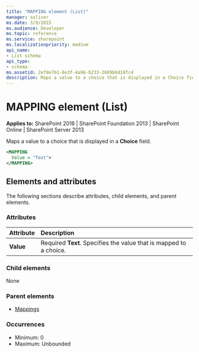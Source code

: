 ```yaml
---
title: "MAPPING element (List)"
manager: soliver
ms.date: 3/9/2015
ms.audience: Developer
ms.topic: reference
ms.service: sharepoint
ms.localizationpriority: medium
api_name:
- List schema
api_type:
- schema
ms.assetid: 2ef8e7b1-8e3f-4a96-b233-2689b6d18fc4
description: Maps a value to a choice that is displayed in a Choice field. 
---
```


# MAPPING element (List)

**Applies to:** SharePoint 2016 | SharePoint Foundation 2013 | SharePoint Online | SharePoint Server 2013
  
Maps a value to a choice that is displayed in a **Choice** field. 
  
```XML
<MAPPING
  Value = "Text">
</MAPPING>
```

## Elements and attributes

The following sections describe attributes, child elements, and parent elements.

### Attributes

|**Attribute**|**Description**|
|:-----|:-----|
|**Value** <br/> |Required **Text**. Specifies the value that is mapped to a choice.  <br/> |
   
### Child elements

None
   
### Parent elements

- [Mappings](mappings-element-list.md)
   
### Occurrences

- Minimum: 0
- Maximum: Unbounded  

<br/> 
   


